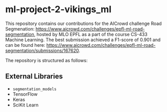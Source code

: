 # ml-project-2-vikings_ml

This repository contains our contributions for the AICrowd challenge Road Segmenation: https://www.aicrowd.com/challenges/epfl-ml-road-segmentation, hosted by MLO EPFL as a part of the course CS-433 Machine Learning. The best submission achieved a F1-score of 0.901 and can be found here: https://www.aicrowd.com/challenges/epfl-ml-road-segmentation/submissions/167620. 

The repository is structured as follows:

## External Libraries
* `segmentation_models`
* TensorFlow
* Keras
* SciKit Learn